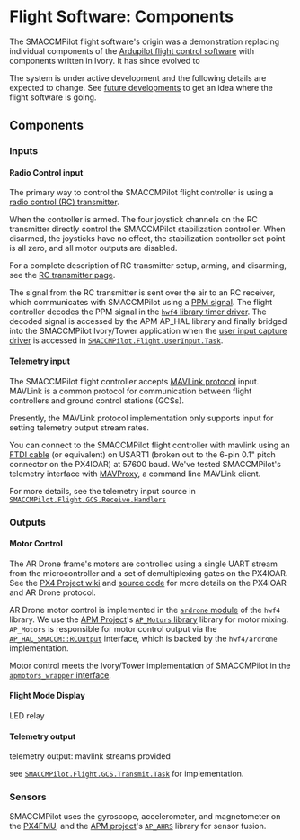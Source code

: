 # Flight Software: Components

The SMACCMPilot flight software's origin was a demonstration replacing individual
components of the [Ardupilot flight control software][apm] with components written in
Ivory. It has since evolved to

The system is under active development and the following details are expected to
change. See [future developments][] to get an idea where the flight software is
going.

[apm]: flight-apm.html
[future developments]: flight-future.html

## Components


### Inputs


#### Radio Control input
The primary way to control the SMACCMPilot flight controller is using a [radio
control (RC) transmitter][hardware-rc].

[hardware-rc]: ../hardware/rc-controller.html

When the controller is armed. The four joystick channels on the RC transmitter
directly control the SMACCMPilot stabilization controller. When disarmed, the
joysticks have no effect, the stabilization controller set point is all zero,
and all motor outputs are disabled.

For a complete description of RC transmitter setup, arming, and disarming,
see the [RC transmitter page][hardware-rc].

The signal from the RC transmitter is sent over the air to an RC receiver, which
communicates with SMACCMPilot using a [PPM signal][ppm-signal]. The flight
controller decodes the PPM signal in the [`hwf4` library timer
driver][hwf4-timer]. The decoded signal is accessed by the APM AP\_HAL library
and finally bridged into the SMACCMPilot Ivory/Tower application when the [user
input capture driver][userinput-c] is accessed in
[`SMACCMPilot.Flight.UserInput.Task`][userinput-ivory].


[ppm-signal]: http://skymixer.net/electronics/84-rc-receivers/78-rc-ppm-signal
[hwf4-timer]: http://github.com/GaloisInc/smaccmpilot-stm32f4/blob/master/src/bsp/hwf4/include/hwf4/timer.h
[userinput-c]: http://github.com/GaloisInc/smaccmpilot-stm32f4/blob/master/src/flight/include/flight-support/userinput_capture.h
[userinput-ivory]: http://github.com/GaloisInc/smaccmpilot-stm32f4/blob/master/src/flight/SMACCMPilot/Flight/UserInput/Task.hs

#### Telemetry input

The SMACCMPilot flight controller accepts [MAVLink protocol][mavlink] input.
MAVLink is a common protocol for communication between flight controllers and
ground control stations (GCSs).

Presently, the MAVLink protocol implementation only supports input for setting
telemetry output stream rates.

You can connect to the SMACCMPilot flight controller with mavlink using an [FTDI
cable][ftdi-cable] (or equivalent) on USART1 (broken out to the  6-pin 0.1"
pitch connector on the PX4IOAR) at 57600 baud. We've tested SMACCMPilot's
telemetry interface with [MAVProxy][], a command line MAVLink client.

For more details, see the telemetry input source in
[`SMACCMPilot.Flight.GCS.Receive.Handlers`][rx-handlers]

[rx-handlers]: http://github.com/GaloisInc/smaccmpilot-stm32f4/blob/master/src/flight/SMACCMPilot/Flight/GCS/Receive/Handlers.hs

### Outputs

#### Motor Control

The AR Drone frame's motors are controlled using a single UART stream from the
microcontroller and a set of demultiplexing gates on the PX4IOAR. See the [PX4
Project wiki][px4-ardrone-wiki] and [source code][px4-ardrone-src] for
more details on the PX4IOAR and AR Drone protocol.

[px4-ardrone-src]: http://github.com/PX4/Firmware/blob/master/src/drivers/ardrone_interface/ardrone_motor_control.c 
[px4-ardrone-wiki]: http://pixhawk.ethz.ch/px4/airframes/ar_drone

AR Drone motor control is implemented in the [`ardrone` module][ardrone] of the
`hwf4` library.  We use the [APM Project][apm]'s [`AP_Motors` library][ap-motors]
library for motor mixing. `AP_Motors` is responsible for motor control output
via the [`AP_HAL_SMACCM::RCOutput`][hal-rcout] interface, which is backed by the
`hwf4/ardrone` implementation.

[ardrone]: http://github.com/GaloisInc/smaccmpilot-stm32f4/blob/master/src/bsp/hwf4/include/hwf4/ardrone.h
[ap-motors]: http://github.com/GaloisInc/ardupilot/tree/master/libraries/AP_Motors
[hal-rcout]: http://github.com/GaloisInc/ardupilot/blob/master/libraries/AP_HAL_SMACCM/RCOutput.cpp

Motor control meets the Ivory/Tower implementation of SMACCMPilot in the
[`apmotors_wrapper` interface][motorcontrol-if].

[motorcontrol-if]:http://github.com/GaloisInc/smaccmpilot-stm32f4/blob/master/src/flight/include/flight-support/apmotors_wrapper.h

#### Flight Mode Display

LED relay

#### Telemetry output

telemetry output: mavlink streams provided

see [`SMACCMPilot.Flight.GCS.Transmit.Task`][tx-task] for implementation.

[tx-task]: http://github.com/GaloisInc/smaccmpilot-stm32f4/blob/master/src/flight/SMACCMPilot/Flight/GCS/Transmit/Task.hs

[mavlink]: http://qgroundcontrol.org/mavlink/start
[ftdi-cable]: http://www.sparkfun.com/products/9718
[MAVProxy]: http://qgroundcontrol.org/mavlink/mavproxy_startpage

### Sensors

SMACCMPilot uses the gyroscope, accelerometer, and magnetometer on the
[PX4FMU][px4fmu], and the [APM project][apm]'s  [`AP_AHRS`][ap-ahrs] library
for sensor fusion.

[ap-ahrs]: http://github.com/GaloisInc/ardupilot/tree/master/libraries/AP_AHRS
[px4fmu]: ../hardware/flightcontroller.html

